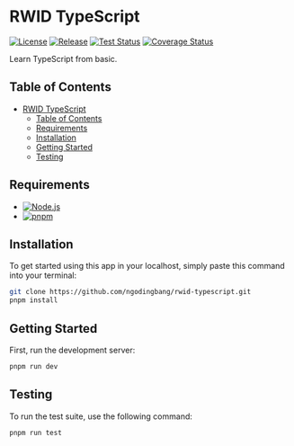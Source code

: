 # RWID TypeScript

[![License](https://badgen.net/github/license/ngodingbang/rwid-typescript "License")](LICENSE.md)
[![Release](https://badgen.net/github/release/ngodingbang/rwid-typescript "Release")](https://github.com/ngodingbang/rwid-typescript/releases)
[![Test Status](https://github.com/ngodingbang/rwid-typescript/actions/workflows/main.yml/badge.svg "Test Status")](https://github.com/ngodingbang/rwid-typescript/actions/workflows/main.yml)
[![Coverage Status](https://codecov.io/gh/ngodingbang/rwid-typescript/graph/badge.svg?token=2LTG789L2S "Coverage Status")](https://codecov.io/gh/ngodingbang/rwid-typescript)

Learn TypeScript from basic.

## Table of Contents

- [RWID TypeScript](#rwid-typescript)
  - [Table of Contents](#table-of-contents)
  - [Requirements](#requirements)
  - [Installation](#installation)
  - [Getting Started](#getting-started)
  - [Testing](#testing)

## Requirements

- [![Node.js](https://img.shields.io/badge/Node.js%20^22.14.0-43853D?logo=node.js&logoColor=white "Node.js")](https://nodejs.org)
- [![pnpm](https://img.shields.io/badge/pnpm%20^10.8.1-F69220?logo=pnpm&logoColor=white "pnpm")](https://pnpm.io)

## Installation

To get started using this app in your localhost, simply paste this command into your terminal:

```bash
git clone https://github.com/ngodingbang/rwid-typescript.git
pnpm install
```

## Getting Started

First, run the development server:

```bash
pnpm run dev
```

## Testing

To run the test suite, use the following command:

```bash
pnpm run test
```
